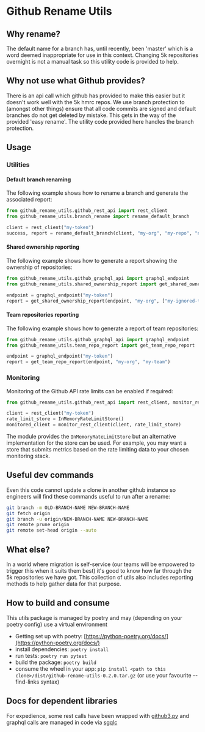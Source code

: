 # Github Rename Utils

## Why rename?

The default name for a branch has, until recently, been 'master' which is a word deemed inappropriate for use in this context. Changing 5k repositories overnight is not a manual task so this utility code is provided to help.

## Why not use what Github provides?

There is an api call which github has provided to make this easier but it doesn't work well with the 5k hmrc repos. We use branch protection to (amongst other things) ensure that all code commits are signed and default branches do not get deleted by mistake. This gets in the way of the provided 'easy rename'. The utility code provided here handles the branch protection.

## Usage

### Utilities

#### Default branch renaming

The following example shows how to rename a branch and generate the associated report:

```python
from github_rename_utils.github_rest_api import rest_client
from github_rename_utils.branch_rename import rename_default_branch

client = rest_client("my-token")
success, report = rename_default_branch(client, "my-org", "my-repo", "new-default-branch")
```

#### Shared ownership reporting

The following example shows how to generate a report showing the ownership of repositories:

```python
from github_rename_utils.github_graphql_api import graphql_endpoint
from github_rename_utils.shared_ownership_report import get_shared_ownership_report

endpoint = graphql_endpoint("my-token")
report = get_shared_ownership_report(endpoint, "my-org", ["my-ignored-team"])
```

#### Team repositories reporting

The following example shows how to generate a report of team repositories:

```python
from github_rename_utils.github_graphql_api import graphql_endpoint
from github_rename_utils.team_repo_report import get_team_repo_report

endpoint = graphql_endpoint("my-token")
report = get_team_repo_report(endpoint, "my-org", "my-team")
```

### Monitoring

Monitoring of the Github API rate limits can be enabled if required:

```python
from github_rename_utils.github_rest_api import rest_client, monitor_rest_client

client = rest_client("my-token")
rate_limit_store = InMemoryRateLimitStore()
monitored_client = monitor_rest_client(client, rate_limit_store)
```

The module provides the `InMemoryRateLimitStore` but an alternative implementation for the store can be used. For example, you may want a store that submits metrics based on the rate limiting data to your chosen monitoring stack.

## Useful dev commands

Even this code cannot update a clone in another github instance so engineers will find these commands useful to run after a rename:

```bash
git branch -m OLD-BRANCH-NAME NEW-BRANCH-NAME
git fetch origin
git branch -u origin/NEW-BRANCH-NAME NEW-BRANCH-NAME
git remote prune origin
git remote set-head origin --auto
```

## What else?

In a world where migration is self-service (our teams will be empowered to trigger this when it suits them best) it's good to know how far through the 5k repositories we have got. This collection of utils also includes reporting methods to help gather data for that purpose.

## How to build and consume

This utils package is managed by poetry and may (depending on your poetry config) use a virtual environment

- Getting set up with poetry: [https://python-poetry.org/docs/](https://python-poetry.org/docs/)
- install dependencies: `poetry install`
- run tests: `poetry run pytest`
- build the package: `poetry build`
- consume the wheel in your app: `pip install <path to this clone>/dist/github-rename-utils-0.2.0.tar.gz` (or use your favourite --find-links syntax)

## Docs for dependent libraries

For expedience, some rest calls have been wrapped with [github3.py](https://github3py.readthedocs.io/en/master/narrative/index.html) and graphql calls are managed in code via [sgqlc](https://sgqlc.readthedocs.io/en/latest/index.html)
